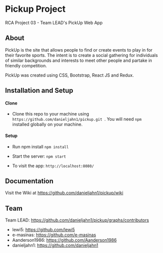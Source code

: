 # Pickup Project
RCA Project 03 - Team LEAD's PickUp Web App

## About
PickUp is the site that allows people to find or create events to play in for their favorite sports. The intent is to create a social gathering for individuals of similar backgrounds and interests to meet other people and partake in friendly competition.

PickUp was created using CSS, Bootstrap, React JS and Redux.


## Installation and Setup

#### Clone
* Clone this repo to your machine using ``` https://github.com/danieljahn1/pickup.git  ```. You will need ``` npm ``` installed globally on your machine.

#### Setup
* Run npm install ``` npm install ```

* Start the server:  ``` npm start ```

* To visit the app:  ``` http://localhost:8080/ ```


## Documentation

Visit the Wiki at https://github.com/danieljahn1/pickup/wiki


## Team
Team LEAD: https://github.com/danieljahn1/pickup/graphs/contributors
* lewi5: https://github.com/lewi5
* e-masinas: https://github.com/e-masinas
* Aanderson1986: https://github.com/Aanderson1986
* danieljahn1: https://github.com/danieljahn1
